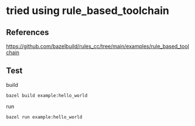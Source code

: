 # tried using rule_based_toolchain

## References
https://github.com/bazelbuild/rules_cc/tree/main/examples/rule_based_toolchain

## Test 

build 

```shell
bazel build example:hello_world
```

run 

```shell
bazel run example:hello_world
```